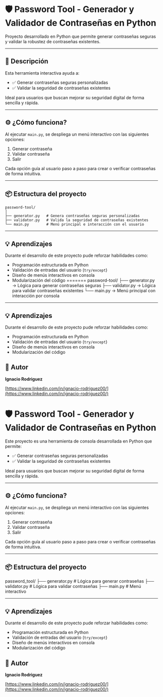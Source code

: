 # 🛡️ Password Tool - Generador y Validador de Contraseñas en Python

Proyecto desarrollado en Python que permite generar contraseñas seguras y validar la robustez de contraseñas existentes.

---

## 📌 Descripción

Esta herramienta interactiva ayuda a:

- ✅ Generar contraseñas seguras personalizadas
- ✅ Validar la seguridad de contraseñas existentes

Ideal para usuarios que buscan mejorar su seguridad digital de forma sencilla y rápida.

---

## ⚙️ ¿Cómo funciona?

Al ejecutar `main.py`, se despliega un menú interactivo con las siguientes opciones:

1. Generar contraseña
2. Validar contraseña
3. Salir

Cada opción guía al usuario paso a paso para crear o verificar contraseñas de forma intuitiva.

---

## 📦 Estructura del proyecto

```
password-tool/
│
├── generator.py   # Genera contraseñas seguras personalizadas
├── validator.py   # Valida la seguridad de contraseñas existentes
└── main.py        # Menú principal e interacción con el usuario 
```

---

## 💡 Aprendizajes

Durante el desarrollo de este proyecto pude reforzar habilidades como:

- Programación estructurada en Python
- Validación de entradas del usuario (`try/except`)
- Diseño de menús interactivos en consola
- Modularización del código
=======
password-tool/
├── generator.py   → Lógica para generar contraseñas seguras
├── validator.py   → Lógica para validar contraseñas existentes
└── main.py        → Menú principal con interacción por consola

---

## 💡 Aprendizajes

Durante el desarrollo de este proyecto pude reforzar habilidades como:

- Programación estructurada en Python
- Validación de entradas del usuario (`try/except`)
- Diseño de menús interactivos en consola
- Modularización del código

## 📌 Autor

**Ignacio Rodriguez**  

[https://www.linkedin.com/in/ignacio-rodriguez00/](https://www.linkedin.com/in/ignacio-rodriguez00/)  

# 🛡️ Password Tool - Generador y Validador de Contraseñas en Python

Este proyecto es una herramienta de consola desarrollada en Python que permite:

- ✅ Generar contraseñas seguras personalizadas
- ✅ Validar la seguridad de contraseñas existentes

Ideal para usuarios que buscan mejorar su seguridad digital de forma sencilla y rápida.

---

## ⚙️ ¿Cómo funciona?

Al ejecutar `main.py`, se despliega un menú interactivo con las siguientes opciones:

1. Generar contraseña
2. Validar contraseña
3. Salir

Cada opción guía al usuario paso a paso para crear o verificar contraseñas de forma intuitiva.

---

## 📦 Estructura del proyecto

password_tool/
├── generator.py # Lógica para generar contraseñas
├── validator.py # Lógica para validar contraseñas
├── main.py # Menú interactivo

---

## 💡 Aprendizajes

Durante el desarrollo de este proyecto pude reforzar habilidades como:

- Programación estructurada en Python
- Validación de entradas del usuario (`try/except`)
- Diseño de menús interactivos en consola
- Modularización del código

## 📌 Autor

**Ignacio Rodriguez**  

[https://www.linkedin.com/in/ignacio-rodriguez00/](https://www.linkedin.com/in/ignacio-rodriguez00/)  
